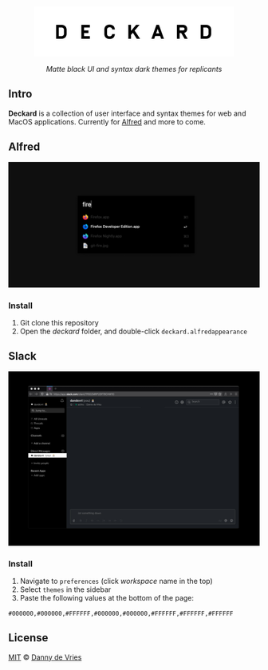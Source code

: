<div align="center" style="text-align: center;">

![deckard-logo](./docs/github-logo.jpg)

<em>Matte black UI and syntax dark themes for replicants</em>

</div>

## Intro

**Deckard** is a collection of user interface and syntax themes for web and MacOS applications. Currently for [Alfred](#alfred) and more to come.

## Alfred
![Alfred Dark Theme](./docs/alfred.jpg)

### Install

1. Git clone this repository
2. Open the _deckard_ folder, and double-click `deckard.alfredappearance`

## Slack
![Slack Dark Theme](./docs/slack.jpg)

### Install

1. Navigate to `preferences` (click _workspace_ name in the top)
2. Select `themes` in the sidebar
3. Paste the following values at the bottom of the page:

```
#000000,#000000,#FFFFFF,#000000,#000000,#FFFFFF,#FFFFFF,#FFFFFF
```

## License

[MIT][license] © [Danny de Vries][author]

[author]: https://github.com/dandevri
[license]: license
